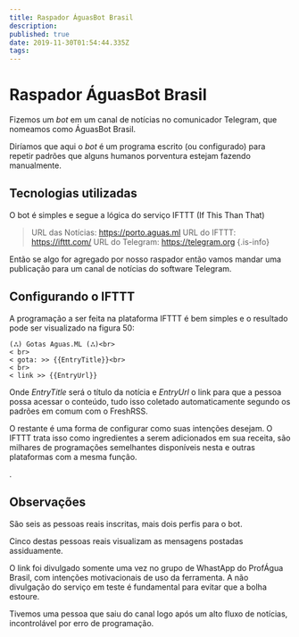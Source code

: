 ```yaml
---
title: Raspador ÁguasBot Brasil
description: 
published: true
date: 2019-11-30T01:54:44.335Z
tags: 
---
```


# Raspador ÁguasBot Brasil
Fizemos um *bot* em um canal de notícias no comunicador Telegram, que nomeamos como ÁguasBot Brasil.

Diríamos que aqui o *bot* é um programa escrito (ou configurado) para repetir padrões que alguns humanos porventura estejam fazendo manualmente.

## Tecnologias utilizadas
O bot é simples e segue a lógica do serviço IFTTT (If This Than That)

> URL das Notícias: https://porto.aguas.ml
> URL do IFTTT: https://ifttt.com/
> URL do Telegram: https://telegram.org
{.is-info}

Então se algo for agregado por nosso raspador então vamos mandar uma publicação para um canal de notícias do software Telegram.

## Configurando o IFTTT
A programação a ser feita na plataforma IFTTT é bem simples e o resultado pode ser visualizado na figura 50:

```text
(ஃ) Gotas Aguas.ML (ஃ)<br>
< br>
< gota: >> {{EntryTitle}}<br>
< br>
< link >> {{EntryUrl}}
```

Onde *EntryTitle* será o título da notícia e *EntryUrl* o link para que a pessoa possa acessar o conteúdo, tudo isso coletado automaticamente segundo os padrões em comum com o FreshRSS.

O restante é uma forma de configurar como suas intenções desejam. O IFTTT trata isso como ingredientes a serem adicionados em sua receita, são milhares de programações semelhantes disponíveis nesta e outras plataformas com a mesma função.


.
## Observações
São seis as pessoas reais inscritas, mais dois perfis para o bot. 

Cinco destas pessoas reais visualizam as mensagens postadas assiduamente.

O link foi divulgado somente uma vez no grupo de WhastApp do ProfÁgua Brasil, com intenções motivacionais de uso da ferramenta. A não divulgação do serviço em teste é fundamental para evitar que a bolha estoure.

Tivemos uma pessoa que saiu do canal logo após um alto fluxo de notícias, incontrolável por erro de programação.
